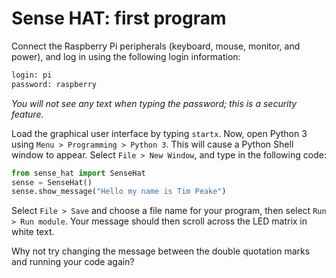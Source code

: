 # Sense HAT: first program

Connect the Raspberry Pi peripherals (keyboard, mouse, monitor, and power), and log in using the following login information:

```bash
login: pi
password: raspberry
```

*You will not see any text when typing the password; this is a security feature.*

Load the graphical user interface by typing `startx`. Now, open Python 3 using `Menu > Programming > Python 3`. This will cause a Python Shell window to appear. Select `File > New Window`, and type in the following code:

```python
from sense_hat import SenseHat
sense = SenseHat()
sense.show_message("Hello my name is Tim Peake")
```

Select `File > Save` and choose a file name for your program, then select `Run > Run module`. Your message should then scroll across the LED matrix in white text.

Why not try changing the message between the double quotation marks and running your code again?
